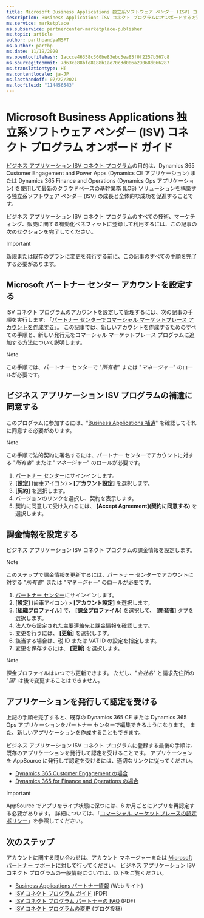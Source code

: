 ```yaml
---
title: Microsoft Business Applications 独立系ソフトウェア ベンダー (ISV) コネクト プログラム オンボード ガイド
description: Business Applications ISV コネクト プログラムにオンボードする方法を示します。
ms.service: marketplace
ms.subservice: partnercenter-marketplace-publisher
ms.topic: article
author: parthpandyaMSFT
ms.author: parthp
ms.date: 11/19/2020
ms.openlocfilehash: 1accce46358c360be83ebc3ea85f0f2257b567c8
ms.sourcegitcommit: 7d63ce88bfe8188b1ae70c3d006a29068d066287
ms.translationtype: HT
ms.contentlocale: ja-JP
ms.lasthandoff: 07/22/2021
ms.locfileid: "114456543"
---
```

# <a name="microsoft-business-applications-independent-software-vendor-isv-connect-program-onboarding-guide"></a>Microsoft Business Applications 独立系ソフトウェア ベンダー (ISV) コネクト プログラム オンボード ガイド

[ビジネス アプリケーション ISV コネクト プログラム](https://partner.microsoft.com/solutions/business-applications/isv-overview)の目的は、Dynamics 365 Customer Engagement and Power Apps (Dynamics CE アプリケーション) または Dynamics 365 Finance and Operations (Dynamics Ops アプリケーション) を使用して最新のクラウドベースの基幹業務 (LOB) ソリューションを構築する独立系ソフトウェア ベンダー (ISV) の成長と全体的な成功を促進することです。

ビジネス アプリケーション ISV コネクト プログラムのすべての技術、マーケティング、販売に関する有効化ベネフィットに登録して利用するには、この記事の次のセクションを完了してください。

> [!IMPORTANT]
> 新規または既存のプランに変更を発行する前に、この記事のすべての手順を完了する必要があります。

## <a name="set-up-your-microsoft-partner-center-account"></a>Microsoft パートナー センター アカウントを設定する

ISV コネクト プログラムのアカウントを設定して管理するには、次の記事の手順を実行します: 「[パートナー センターでコマーシャル マーケットプレース アカウントを作成する](create-account.md)」。 この記事では、新しいアカウントを作成するためのすべての手順と、新しい発行元をコマーシャル マーケットプレース プログラムに追加する方法について説明します。

> [!NOTE]
> この手順では、パートナー センターで "*所有者*" または "*マネージャー*" のロールが必要です。

## <a name="accept-the-business-applications-isv-program-addendum"></a>ビジネス アプリケーション ISV プログラムの補遺に同意する

このプログラムに参加するには、"[Business Applications 補遺](https://aka.ms/bizappsisvaddendum)" を確認してそれに同意する必要があります。

> [!NOTE]
> この手順で法的契約に署名するには、パートナー センターでアカウントに対する "*所有者*" または "*マネージャー*" のロールが必要です。

1. [パートナー センター](https://go.microsoft.com/fwlink/?linkid=2165507)にサインインします。
1. **[設定]** (歯車アイコン) > **[アカウント設定]** を選択します。
1. **[契約]** を選択します。
1. バージョンのリンクを選択し、契約を表示します。
1. 契約に同意して受け入れるには、 **[Accept Agreement]\(契約に同意する\)** を選択します。

## <a name="set-up-your-billing-information"></a>課金情報を設定する

ビジネス アプリケーション ISV コネクト プログラムの課金情報を設定します。

> [!NOTE]
> このステップで課金情報を更新するには、パートナー センターでアカウントに対する "*所有者*" または "*マネージャー*" のロールが必要です。

1. [パートナー センター](https://go.microsoft.com/fwlink/?linkid=2165507)にサインインします。
1. **[設定]** (歯車アイコン) > **[アカウント設定]** を選択します。
1. **[組織プロファイル]** で、 **[課金プロファイル]** を選択して、 **[開発者]** タブを選択します。
1. 法人から設定された主要連絡先と課金情報を確認します。
1. 変更を行うには、 **[更新]** を選択します。
1. 該当する場合は、税 ID または VAT ID の設定を指定します。
1. 変更を保存するには、 **[更新]** を選択します。

> [!NOTE]
> 課金プロファイルはいつでも更新できます。 ただし、"*会社名*" と請求先住所の "*国*" は後で変更することはできません。

## <a name="publish-and-certify-your-application"></a>アプリケーションを発行して認定を受ける

上記の手順を完了すると、既存の Dynamics 365 CE または Dynamics 365 Ops アプリケーションをパートナー センターで編集できるようになります。 また、新しいアプリケーションを作成することもできます。

ビジネス アプリケーション ISV コネクト プログラムに登録する最後の手順は、既存のアプリケーションを発行して認定を受けることです。 アプリケーションを AppSource に発行して認定を受けるには、適切なリンクに従ってください。

- [Dynamics 365 Customer Engagement の場合](/powerapps/developer/common-data-service/publish-app-appsource) 
- [Dynamics 365 for Finance and Operations の場合](/dynamics365/fin-ops-core/dev-itpro/lcs-solutions/lcs-solutions-app-source)

> [!IMPORTANT]
> AppSource でアプリをライブ状態に保つには、6 か月ごとにアプリを再認定する必要があります。 詳細については、「[コマーシャル マーケットプレースの認定ポリシー](/legal/marketplace/certification-policies)」を参照してください。

## <a name="next-steps"></a>次のステップ

アカウントに関する問い合わせは、アカウント マネージャーまたは [Microsoft パートナー サポート](https://aka.ms/marketplacepublishersupport)に対して行ってください。 ビジネス アプリケーション ISV コネクト プログラムの一般情報については、以下をご覧ください。

- [Business Applications パートナー情報](https://aka.ms/bizappsisvWeb) (Web サイト)
- [ISV コネクト プログラム ガイド](https://aka.ms/bizappsisvProgram) (PDF)
- [ISV コネクト プログラム パートナーの FAQ](https://powerplatformpartners.transform.microsoft.com/download?assetname=assets/ISV%20Connect%20Partner%20FAQ.pdf&download=1) (PDF)
- [ISV コネクト プログラムの変更](https://cloudblogs.microsoft.com/dynamics365/bdm/2021/07/14/innovate-and-grow-with-the-simplified-business-applications-isv-connect-program/) (ブログ投稿)
